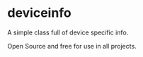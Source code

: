 deviceinfo
==========

A simple class full of device specific info.

Open Source and free for use in all projects.
